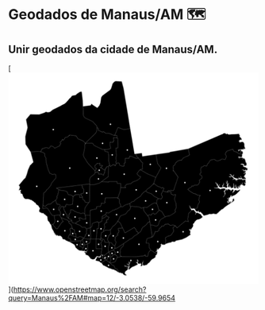 # Geodados de Manaus/AM 🗺️

## Unir geodados da cidade de Manaus/AM.

[![Manaus](https://github.com/ericklima-ca/geodados_manaus/blob/main/img/print_manaus.PNG)](https://www.openstreetmap.org/search?query=Manaus%2FAM#map=12/-3.0538/-59.9654
